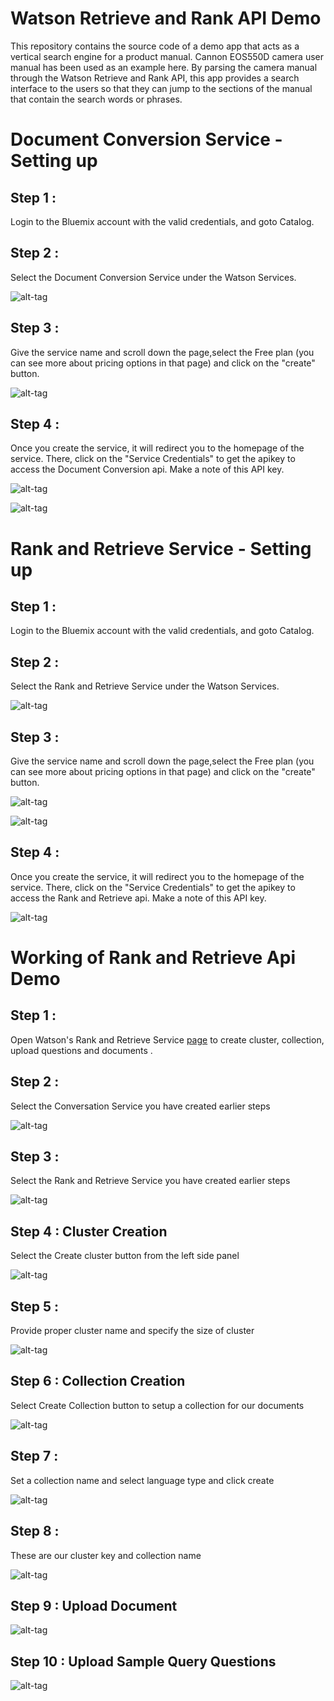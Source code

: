# Watson Retrieve and Rank API Demo

This repository contains the source code of a demo app that acts as a vertical search engine for a product manual. Cannon EOS550D camera user manual has been used as an example here. By parsing the camera manual through the Watson Retrieve and Rank API, this app provides a search interface to the users so that they can jump to the sections of the manual that contain the search words or phrases. 

# Document Conversion Service - Setting up

## Step 1 :

Login to the Bluemix account with the valid credentials, and goto Catalog.

## Step 2 :

Select the Document Conversion Service under the Watson Services. 

![alt-tag](https://github.com/AravindNico/rankAndRetreiveDemo/blob/master/screenshots/doc_conv/doc_conversion_select.png)

## Step 3 :

Give the service name and scroll down the page,select the Free plan (you can see more about pricing options in that page) and click on the "create" button.

![alt-tag](https://github.com/AravindNico/rankAndRetreiveDemo/blob/master/screenshots/doc_conv/create_service.png)

## Step 4 :

Once you create the service, it will redirect you to the homepage of the service. There, click on the "Service Credentials" to get the apikey to access the Document Conversion api. Make a note of this API key.

![alt-tag](https://github.com/AravindNico/rankAndRetreiveDemo/blob/master/screenshots/doc_conv/get_cred.png)

![alt-tag](https://github.com/AravindNico/rankAndRetreiveDemo/blob/master/screenshots/doc_conv/create_success.png)


# Rank and Retrieve Service - Setting up

## Step 1 :

Login to the Bluemix account with the valid credentials, and goto Catalog.

## Step 2 :

Select the Rank and Retrieve Service under the Watson Services. 

![alt-tag](https://github.com/AravindNico/rankAndRetreiveDemo/blob/master/screenshots/rank_retrieve/rr_select.png)

## Step 3 :

Give the service name and scroll down the page,select the Free plan (you can see more about pricing options in that page) and click on the "create" button.

![alt-tag](https://github.com/AravindNico/rankAndRetreiveDemo/blob/master/screenshots/rank_retrieve/rr_create_service.png)

![alt-tag](https://github.com/AravindNico/rankAndRetreiveDemo/blob/master/screenshots/rank_retrieve/rr_price_plan.png)

## Step 4 :

Once you create the service, it will redirect you to the homepage of the service. There, click on the "Service Credentials" to get the apikey to access the Rank and Retrieve api. Make a note of this API key.

![alt-tag](https://github.com/AravindNico/rankAndRetreiveDemo/blob/master/screenshots/rank_retrieve/rr_cred.png)


# Working of Rank and Retrieve Api Demo

## Step 1 : 

Open Watson's Rank and Retrieve Service [page](https://watson-retrieve-and-rank.ng.bluemix.net/) to create cluster, collection, upload questions and documents .

## Step 2 :

Select the Conversation Service you have created earlier steps

![alt-tag](https://github.com/AravindNico/rankAndRetreiveDemo/blob/master/screenshots/rank_retrieve/rrConversionStart.png)

## Step 3 :

Select the Rank and Retrieve Service you have created earlier steps

![alt-tag](https://github.com/AravindNico/rankAndRetreiveDemo/blob/master/screenshots/rank_retrieve/rrStart.png)

## Step 4 : Cluster Creation

Select the Create cluster button from the left side panel

![alt-tag](https://github.com/AravindNico/rankAndRetreiveDemo/blob/master/screenshots/rank_retrieve/creatingNewCluster.png)

## Step 5 :

Provide proper cluster name and specify the size of cluster

![alt-tag](https://github.com/AravindNico/rankAndRetreiveDemo/blob/master/screenshots/rank_retrieve/createCluster.png)

## Step 6 : Collection Creation

Select Create Collection button to setup a collection for our documents 

![alt-tag](https://github.com/AravindNico/rankAndRetreiveDemo/blob/master/screenshots/rank_retrieve/create_coll.png)

## Step 7 :

Set a collection name and select language type and click create

![alt-tag](https://github.com/AravindNico/rankAndRetreiveDemo/blob/master/screenshots/rank_retrieve/createCollection.png)

## Step 8 :

These are our cluster key and collection name

![alt-tag](https://github.com/AravindNico/rankAndRetreiveDemo/blob/master/screenshots/rank_retrieve/rrcluster.png)

## Step 9 : Upload Document

![alt-tag](https://github.com/AravindNico/rankAndRetreiveDemo/blob/master/screenshots/rank_retrieve/rr_uploaddoc.png)

## Step 10 : Upload Sample Query Questions

![alt-tag](https://github.com/AravindNico/rankAndRetreiveDemo/blob/master/screenshots/rank_retrieve/rr_uploadQue.png)
